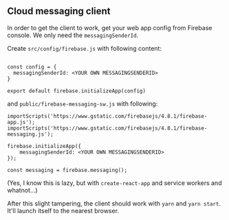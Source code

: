 ## Cloud messaging client

In order to get the client to work, get your web app config from Firebase console. We only need the `messagingSenderId`.

Create `src/config/firebase.js` with following content: 
```import * from 'firebase'

const config = {
  messagingSenderId: <YOUR OWN MESSAGINGSENDERID>
}

export default firebase.initializeApp(config)
```

and `public/firebase-messaging-sw.js` with following: 
```
importScripts('https://www.gstatic.com/firebasejs/4.8.1/firebase-app.js');
importScripts('https://www.gstatic.com/firebasejs/4.8.1/firebase-messaging.js');

firebase.initializeApp({
    messagingSenderId: <YOUR OWN MESSAGINGSENDERID>
});

const messaging = firebase.messaging();
```
(Yes, I know this is lazy, but with `create-react-app` and service workers and whatnot...)

After this slight tampering, the client should work with `yarn` and `yarn start`. It'll launch itself to the nearest browser.

